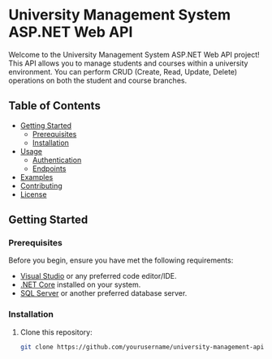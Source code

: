 # University Management System ASP.NET Web API

Welcome to the University Management System ASP.NET Web API project! This API allows you to manage students and courses within a university environment. You can perform CRUD (Create, Read, Update, Delete) operations on both the student and course branches.

## Table of Contents

- [Getting Started](#getting-started)
  - [Prerequisites](#prerequisites)
  - [Installation](#installation)
- [Usage](#usage)
  - [Authentication](#authentication)
  - [Endpoints](#endpoints)
- [Examples](#examples)
- [Contributing](#contributing)
- [License](#license)

## Getting Started

### Prerequisites

Before you begin, ensure you have met the following requirements:

- [Visual Studio](https://visualstudio.microsoft.com/) or any preferred code editor/IDE.
- [.NET Core](https://dotnet.microsoft.com/download) installed on your system.
- [SQL Server](https://www.microsoft.com/en-us/sql-server/sql-server-downloads) or another preferred database server.

### Installation

1. Clone this repository:

   ```bash
   git clone https://github.com/yourusername/university-management-api.git
